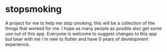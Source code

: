 # stopsmoking

A project for me to help me stop smoking, this will be a collection of the things that worked for me.
I hope as many people as posible also get some use out of this app.
Everyone is welcome to suggest changes to this app but bear with me i'm new to flutter and have 0 years of development experience.